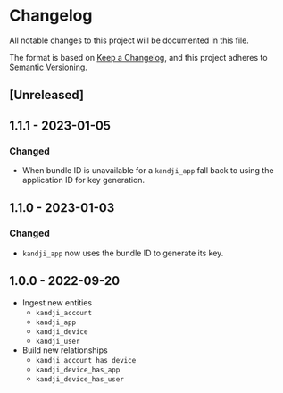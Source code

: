 # Changelog

All notable changes to this project will be documented in this file.

The format is based on [Keep a Changelog](https://keepachangelog.com/en/1.0.0/),
and this project adheres to
[Semantic Versioning](https://semver.org/spec/v2.0.0.html).

## [Unreleased]

## 1.1.1 - 2023-01-05

### Changed

- When bundle ID is unavailable for a `kandji_app` fall back to using the
  application ID for key generation.

## 1.1.0 - 2023-01-03

### Changed

- `kandji_app` now uses the bundle ID to generate its key.

## 1.0.0 - 2022-09-20

- Ingest new entities
  - `kandji_account`
  - `kandji_app`
  - `kandji_device`
  - `kandji_user`
- Build new relationships
  - `kandji_account_has_device`
  - `kandji_device_has_app`
  - `kandji_device_has_user`
